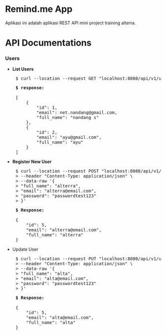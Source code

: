 # Remind.me App
Aplikasi ini adalah aplikasi REST API mini project training alterra.

# API Documentations
### Users
- <strong>List Users</strong>

<pre>
    $ curl --location --request GET "localhost:8080/api/v1/users"`
</pre>
<pre>
    <b>$ response:</b>

    [
        {
            "id": 1,
            "email": net.nandang@gmail.com,
            "full_name": "nandang s"
        },
        {
            "id": 2,
            "email": "ayu@gmail.com",
            "full_name": "ayu"
        }
    ]
</pre>
- <strong>Register New User</strong>
<pre>
    $ curl --location --request POST "localhost:8080/api/v1/users/signup" \
    > --header "Content-Type: application/json" \
    > --data-raw '{
    > "full_name": "alterra",
    > "email": "alterra@email.com",
    > "password": "passwordtest123"
    > }'
</pre>
<pre>
    <b>$ Response:</b>

    {
        "id": 5,
        "email": "alterra@email.com",
        "full_name": "alterra"
    }
</pre>

- Update User
<pre>
    $ curl --location --request PUT "localhost:8080/api/v1/users/signup" \
    > --header "Content-Type: application/json" \
    > --data-raw '{
    > "full_name": "alta",
    > "email": "alta@email.com",
    > "password": "passwordtest123"
    > }'
</pre>
<pre>
    <b>$ Response:</b>

    {
        "id": 5,
        "email": "alta@email.com",
        "full_name": "alta"
    }
</pre>